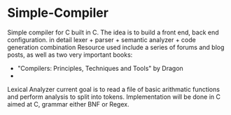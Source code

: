 # Simple-Compiler
Simple compiler for C built in C.
The idea is to build a front end, back end configuration. in detail lexer + parser + semantic analyzer + code generation combination
Resource used include a series of forums and blog posts, as well as two very important books:
- "Compilers: Principles, Techniques and Tools" by Dragon
- 


Lexical Analyzer current goal is to read a file of basic arithmatic functions and perform analysis to split into tokens.
Implementation will be done in C aimed at C, grammar either BNF or Regex. 
